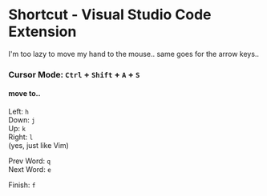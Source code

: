 # Shortcut - Visual Studio Code Extension
I'm too lazy to move my hand to the mouse.. same goes for the arrow keys..
### Cursor Mode: `Ctrl` + `Shift` + `A` + `S`

#### move to..

Left: `h`\
Down: `j`\
Up: `k`\
Right: `l`\
(yes, just like Vim)

Prev Word: `q`\
Next Word: `e`

Finish: `f`
